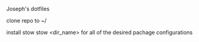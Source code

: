 Joseph's dotfiles

clone repo to ~/

install stow
stow <dir_name> for all of the desired pachage configurations
